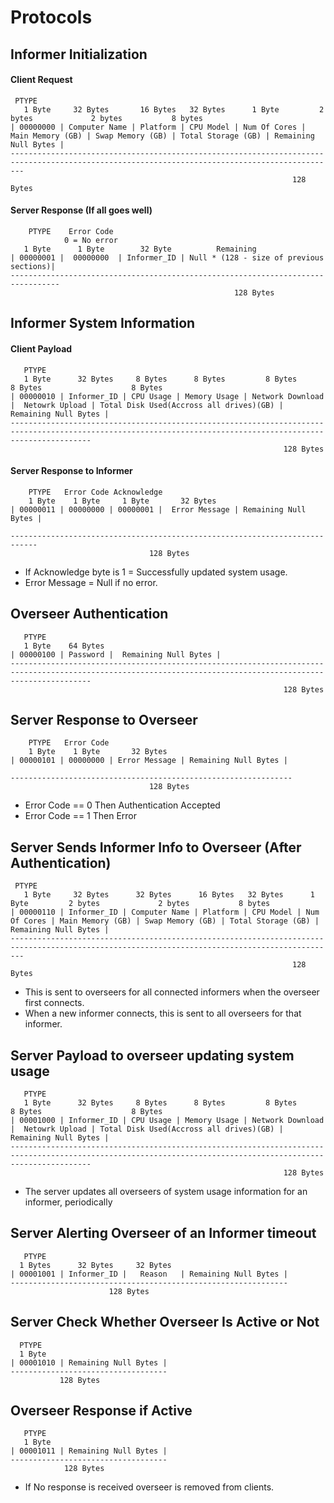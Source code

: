 # Protocols

## Informer Initialization

#### Client Request
```
 PTYPE
   1 Byte     32 Bytes       16 Bytes   32 Bytes      1 Byte         2 bytes             2 bytes           8 bytes
| 00000000 | Computer Name | Platform | CPU Model | Num Of Cores | Main Memory (GB) | Swap Memory (GB) | Total Storage (GB) | Remaining Null Bytes |
-----------------------------------------------------------------------------------------------------------------------------------------------
                                                               128 Bytes

```

#### Server Response (If all goes well)
```
    PTYPE    Error Code
            0 = No error
   1 Byte      1 Byte        32 Byte          Remaining
| 00000001 |  00000000  | Informer_ID | Null * (128 - size of previous sections)|
---------------------------------------------------------------------------------
								                  128 Bytes
```

## Informer System Information
#### Client Payload

```
   PTYPE
   1 Byte      32 Bytes     8 Bytes      8 Bytes         8 Bytes             8 Bytes                    8 Bytes
| 00000010 | Informer_ID | CPU Usage | Memory Usage | Network Download |  Netowrk Upload | Total Disk Used(Accross all drives)(GB) |  Remaining Null Bytes |
--------------------------------------------------------------------------------------------------------------------------------------------------------------
                                                             128 Bytes
```

#### Server Response to Informer

```
    PTYPE   Error Code Acknowledge
    1 Byte    1 Byte     1 Byte       32 Bytes
| 00000011 | 00000000 | 00000001 |  Error Message | Remaining Null Bytes |

----------------------------------------------------------------------------
                               128 Bytes
```
- If Acknowledge byte is 1 = Successfully updated system usage.
- Error Message = Null if no error.

## Overseer Authentication

```
   PTYPE
   1 Byte    64 Bytes
| 00000100 | Password |  Remaining Null Bytes |
--------------------------------------------------------------------------------------------------------------------------------------------------------------
                                                             128 Bytes
```

## Server Response to Overseer

```
    PTYPE   Error Code 
    1 Byte    1 Byte       32 Bytes
| 00000101 | 00000000 | Error Message | Remaining Null Bytes |

---------------------------------------------------------------
                               128 Bytes
```
- Error Code == 0 Then Authentication Accepted
- Error Code == 1 Then Error

## Server Sends Informer Info to Overseer (After Authentication)

```
 PTYPE
   1 Byte     32 Bytes      32 Bytes      16 Bytes   32 Bytes      1 Byte         2 bytes             2 bytes           8 bytes
| 00000110 | Informer_ID | Computer Name | Platform | CPU Model | Num Of Cores | Main Memory (GB) | Swap Memory (GB) | Total Storage (GB) | Remaining Null Bytes |
-----------------------------------------------------------------------------------------------------------------------------------------------
                                                               128 Bytes
```

- This is sent to overseers for all connected informers when the overseer first connects.
- When a new informer connects, this is sent to all overseers for that informer.


## Server Payload to overseer updating system usage

```
   PTYPE
   1 Byte      32 Bytes     8 Bytes      8 Bytes         8 Bytes             8 Bytes                    8 Bytes
| 00001000 | Informer_ID | CPU Usage | Memory Usage | Network Download |  Netowrk Upload | Total Disk Used(Accross all drives)(GB) |  Remaining Null Bytes |
--------------------------------------------------------------------------------------------------------------------------------------------------------------
                                                             128 Bytes
```

- The server updates all overseers of system usage information for an informer, periodically

## Server Alerting Overseer of an Informer timeout

```
   PTYPE
  1 Bytes      32 Bytes     32 Bytes      
| 00001001 | Informer_ID |   Reason   | Remaining Null Bytes |
--------------------------------------------------------------
                      128 Bytes
```

## Server Check Whether Overseer Is Active or Not

```
  PTYPE
  1 Byte
| 00001010 | Remaining Null Bytes |
-----------------------------------
           128 Bytes
```

## Overseer Response if Active

```
   PTYPE
   1 Byte
| 00001011 | Remaining Null Bytes |
-----------------------------------
            128 Bytes
```

- If No response is received overseer is removed from clients.
